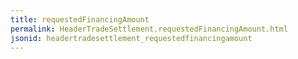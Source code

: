 ```yaml
---
title: requestedFinancingAmount
permalink: HeaderTradeSettlement.requestedFinancingAmount.html
jsonid: headertradesettlement_requestedfinancingamount
---
```

